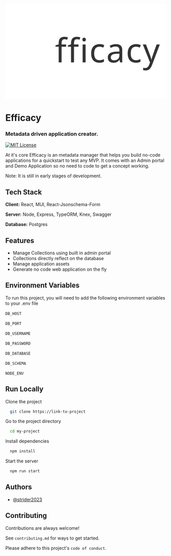![Alt text](./public/efficacy-full-name.svg "Title")
# Efficacy
### Metadata driven application creator.

[![MIT License](https://img.shields.io/badge/License-MIT-green.svg)](https://choosealicense.com/licenses/mit/)

At it's core Efficacy is an metadata manager that helps you build no-code applications for a quickstart to test any MVP. It comes with an Admin portal and Demo Application so no need to code to get a concept working.

Note: It is still in early stages of development.


## Tech Stack

**Client:** React, MUI, React-Jsonschema-Form

**Server:** Node, Express, TypeORM, Knex, Swagger

**Database:** Postgres


## Features

- Manage Collections using built in admin portal
- Collections directly reflect on the database 
- Manage application assets
- Generate no code web application on the fly


## Environment Variables

To run this project, you will need to add the following environment variables to your .env file

`DB_HOST`

`DB_PORT`

`DB_USERNAME`

`DB_PASSWORD`

`DB_DATABASE`

`DB_SCHEMA`

`NODE_ENV`


## Run Locally

Clone the project

```bash
  git clone https://link-to-project
```

Go to the project directory

```bash
  cd my-project
```

Install dependencies

```bash
  npm install
```

Start the server

```bash
  npm run start
```


## Authors

- [@strider2023](https://www.github.com/strider2023)


## Contributing

Contributions are always welcome!

See `contributing.md` for ways to get started.

Please adhere to this project's `code of conduct`.


